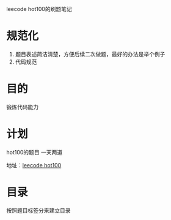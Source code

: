 leecode hot100的刷题笔记

# 规范化
1. 题目表述简洁清楚，方便后续二次做题，最好的办法是举个例子
2. 代码规范

# 目的
锻炼代码能力

# 计划
hot100的题目
一天两道


地址：[leecode hot100](https://leetcode.cn/problem-list/2cktkvj/)

# 目录

按照题目标签分来建立目录
